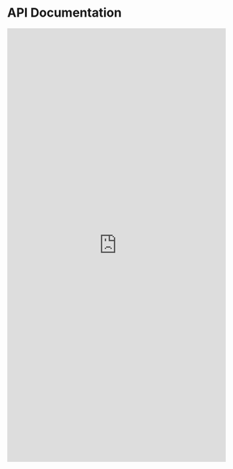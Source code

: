 
# API Documentation

<iframe 
    src="https://code2docs.ai/wiki/binary/weixin-java-miniapp-demo/api-viewer.html" 
    width="100%" 
    height="1000px" 
    style="border: none; overflow: hidden;"
    title="API Documentation"
></iframe>
